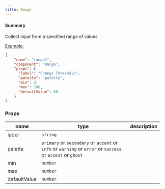 ```yaml
---
title: Range
---
```


#### Summary

Collect input from a specified range of values

<u>Example:</u>

```JSON
{
    "name": "range1",
    "component": "Range",
    "props": {
      "label": "Change Threshold",
      "palette": "palette",
      "min": 0,
      "max": 100,
      "defaultValue": 80
    }
}
```

### Props

| name         | type                                                                                                       | description |
| ------------ | ---------------------------------------------------------------------------------------------------------- | ----------- |
| label        | `string`                                                                                                   |             |
| palette      | `primary` or `secondary` or `accent` or `info` or `warning` or `error` or `success` or `accent` or `ghost` |             |
| min          | `number`                                                                                                   |             |
| max          | `number`                                                                                                   |             |
| defaultValue | `number`                                                                                                   |             |
